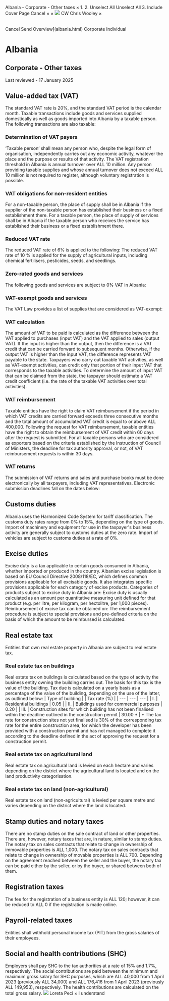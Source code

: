 Albania - Corporate - Other taxes
×
1.
2.
Unselect All
Unselect All
3.
Include Cover Page
Cancel
×
×
![](-/media/world-wide-tax-summaries/attachments/global---chris-wooley.ashx%3Frev=ac5e5f3223b34096b1afc2a6009c7320&revision=ac5e5f32-23b3-4096-b1af-c2a6009c7320&hash=859B7ADC84DC2CBEC9760E9E6EE7DE6D0A8BFCDF)
CW
Chris Wooley
×
######
Cancel
Send
Overview](albania.html)
Corporate
Individual
# Albania
## Corporate - Other taxes
Last reviewed - 17 January 2025
## Value-added tax (VAT)
The standard VAT rate is 20%, and the standard VAT period is the calendar month.
Taxable transactions include goods and services supplied domestically as well as goods imported into Albania by a taxable person. The following transactions are also taxable:
### Determination of VAT payers
‘Taxable person’ shall mean any person who, despite the legal form of organisation, independently carries out any economic activity, whatever the place and the purpose or results of that activity.
The VAT registration threshold in Albania is annual turnover over ALL 10 million. Any person providing taxable supplies and whose annual turnover does not exceed ALL 10 million is not required to register, although voluntary registration is possible.
### VAT obligations for non-resident entities
For a non-taxable person, the place of supply shall be in Albania if the supplier of the non-taxable person has established their business or a fixed establishment there.
For a taxable person, the place of supply of services shall be in Albania if the taxable person who receives the service has established their business or a fixed establishment there.
### Reduced VAT rate
The reduced VAT rate of 6% is applied to the following:
The reduced VAT rate of 10 % is applied for the supply of agricultural inputs, including chemical fertilisers, pesticides, seeds, and seedlings.
### Zero-rated goods and services
The following goods and services are subject to 0% VAT in Albania:
### VAT-exempt goods and services
The VAT Law provides a list of supplies that are considered as VAT-exempt:
### VAT calculation
The amount of VAT to be paid is calculated as the difference between the VAT applied to purchases (input VAT) and the VAT applied to sales (output VAT). If the input is higher than the output, then the difference is a VAT credit that can be carried forward to subsequent months. Otherwise, if the output VAT is higher than the input VAT, the difference represents VAT payable to the state.
Taxpayers who carry out taxable VAT activities, as well as VAT-exempt activities, can credit only that portion of their input VAT that corresponds to the taxable activities. To determine the amount of input VAT that can be claimed from the state, the taxpayer should estimate a VAT credit coefficient (i.e. the rate of the taxable VAT activities over total activities).
### VAT reimbursement
Taxable entities have the right to claim VAT reimbursement if the period in which VAT credits are carried forward exceeds three consecutive months and the total amount of accumulated VAT credit is equal to or above ALL 400,000.
Following the request for VAT reimbursement, taxable entities have the right to obtain the reimbursement of VAT credit within 60 days after the request is submitted. For all taxable persons who are considered as exporters based on the criteria established by the Instruction of Council of Ministers, the deadline for tax authority approval, or not, of VAT reimbursement requests is within 30 days.
### VAT returns
The submission of VAT returns and sales and purchase books must be done electronically by all taxpayers, including VAT representatives.
Electronic submission deadlines fall on the dates below:
## Customs duties
Albania uses the Harmonized Code System for tariff classification.
The customs duty rates range from 0% to 15%, depending on the type of goods.
Import of machinery and equipment for use in the taxpayer's business activity are generally subject to customs duties at the zero rate.
Import of vehicles are subject to customs duties at a rate of 0%.
## Excise duties
Excise duty is a tax applicable to certain goods consumed in Albania, whether imported or produced in the country.
Albanian excise legislation is based on EU Council Directive 2008/118/EC, which defines common provisions applicable for all excisable goods. It also integrates specific provisions applicable for each category of excise products.
Categories of products subject to excise duty in Albania are:
Excise duty is usually calculated as an amount per quantitative measuring unit defined for that product (e.g. per litre, per kilogram, per hectolitre, per 1,000 pieces).
Reimbursement of excise tax can be obtained on:
The reimbursement procedure is subject to special provisions and pre-defined criteria on the basis of which the amount to be reimbursed is calculated.
## Real estate tax
Entities that own real estate property in Albania are subject to real estate tax.
### Real estate tax on buildings
Real estate tax on buildings is calculated based on the type of activity the business entity owning the building carries out. The basis for this tax is the value of the building.
Tax due is calculated on a yearly basis as a percentage of the value of the building, depending on the use of the latter, as outlined below:
| Type of building | | Tax rate (%) |
| --- | --- | --- |
| I. | Residential buildings | 0.05 |
| II. | Buildings used for commercial purposes | 0.20 |
| III. | Construction sites for which building has not been finalised within the deadline outlined in the construction permit | 30.00 \* |
\* The tax rate for construction sites not yet finalised is 30% of the corresponding tax rate for the entire construction area, for which the developer has been provided with a construction permit and has not managed to complete it according to the deadline defined in the act of approving the request for a construction permit.
### Real estate tax on agricultural land
Real estate tax on agricultural land is levied on each hectare and varies depending on the district where the agricultural land is located and on the land productivity categorisation.
### Real estate tax on land (non-agricultural)
Real estate tax on land (non-agricultural) is levied per square metre and varies depending on the district where the land is located.
## Stamp duties and notary taxes
There are no stamp duties on the sale contract of land or other properties. There are, however, notary taxes that are, in nature, similar to stamp duties. The notary tax on sales contracts that relate to change in ownership of immovable properties is ALL 1,000. The notary tax on sales contracts that relate to change in ownership of movable properties is ALL 700.
Depending on the agreement reached between the seller and the buyer, the notary tax can be paid either by the seller, or by the buyer, or shared between both of them.
## Registration taxes
The fee for the registration of a business entity is ALL 120; however, it can be reduced to ALL 0 if the registration is made online.
## Payroll-related taxes
Entities shall withhold personal income tax (PIT) from the gross salaries of their employees.
## Social and health contributions (SHC)
Employers shall pay SHC to the tax authorities at a rate of 15% and 1.7%, respectively. The social contributions are paid between the minimum and maximum gross salary for SHC purposes, which are ALL 40,000 from 1 April 2023 (previously ALL 34,000) and ALL 176,416 from 1 April 2023 (previously ALL 149,953), respectively. The health contributions are calculated on the total gross salary.
![](-/media/world-wide-tax-summaries/attachments/albania_kosovo---loreta_peci.ashx%3Frev=2ff41f7c01a94d039e7aafa977b384db&revision=2ff41f7c-01a9-4d03-9e7a-afa977b384db&hash=55AC396F685CC0AD5A8599FF8C86F658641A6DE5)
Loreta Peci
×
I understand